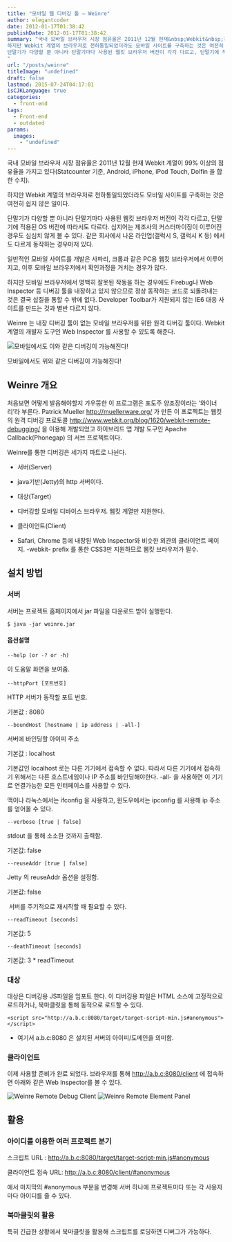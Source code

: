 ```yaml
---
title: "모바일 웹 디버깅 툴 – Weinre"
author: elegantcoder
date: 2012-01-17T01:38:42
publishDate: 2012-01-17T01:38:42
summary: "국내 모바일 브라우저 시장 점유율은 2011년 12월 현재&nbsp;Webkit&nbsp;계열이 99% 이상의 점유율을 가지고 있다(Statcounter 기준, Android, iPhone, iPod Touch, Dolfin 을 합한 수치).
하지만 Webkit 계열의 브라우저로 천하통일되었더라도 모바일 사이트를 구축하는 것은 여전히 쉽지 않은 일이다.
단말기가 다양할 뿐 아니라 단말기마다 사용된 웹킷 브라우저 버전이 각각 다르고, 단말기에 적용된 OS 버전에 따라서도 다르다. 심지어는 제조사의 커스터마이징이 이루어진 경우도 심심치 않게 볼 수 있다. 같은 회사에서 나온 라인업(갤럭시 S, 갤럭시 K 등) 에서도 다르게 동작하는 경우마저 있다.&nbsp;
"
url: "/posts/weinre"
titleImage: "undefined"
draft: false
lastmod: 2015-07-24T04:17:01
isCJKLanguage: true
categories:
  - front-end
tags:
  - Front-end
  - outdated
params:
  images:
    - "undefined"
---
```

국내 모바일 브라우저 시장 점유율은 2011년 12월 현재 Webkit 계열이 99% 이상의 점유율을 가지고 있다(Statcounter 기준, Android, iPhone, iPod Touch, Dolfin 을 합한 수치).

하지만 Webkit 계열의 브라우저로 천하통일되었더라도 모바일 사이트를 구축하는 것은 여전히 쉽지 않은 일이다.

단말기가 다양할 뿐 아니라 단말기마다 사용된 웹킷 브라우저 버전이 각각 다르고, 단말기에 적용된 OS 버전에 따라서도 다르다. 심지어는 제조사의 커스터마이징이 이루어진 경우도 심심치 않게 볼 수 있다. 같은 회사에서 나온 라인업(갤럭시 S, 갤럭시 K 등) 에서도 다르게 동작하는 경우마저 있다. 

일반적인 모바일 사이트를 개발은 사파리, 크롬과 같은 PC용 웹킷 브라우저에서 이루어지고, 이후 모바일 브라우저에서 확인과정을 거치는 경우가 많다.

하지만 모바일 브라우저에서 명백히 잘못된 작동을 하는 경우에도 Firebug나 Web Inspector 등 디버깅 툴을 내장하고 있지 않으므로 정상 동작하는 코드로 되돌려내는 것은 결국 삽질을 통할 수 밖에 없다. Developer Toolbar가 지원되지 않는 IE6 대응 사이트를 만드는 것과 별반 다르지 않다.

Weinre 는 내장 디버깅 툴이 없는 모바일 브라우저를 위한 원격 디버깅 툴이다. Webkit 계열의 개발자 도구인 Web Inspector 를 사용할 수 있도록 해준다.

![모바일에서도 이와 같은 디버깅이 가능해진다!](panel-elements.png)

모바일에서도 위와 같은 디버깅이 가능해진다!

Weinre 개요
---------

처음보면 어떻게 발음해야할지 갸우뚱한 이 프로그램은 포도주 양조장이라는 ‘와이너리’라 부른다. Patrick Mueller http://muellerware.org/ 가 만든 이 프로젝트는 웹킷의 원격 디버깅 프로토콜 http://www.webkit.org/blog/1620/webkit-remote-debugging/ 을 이용해 개발되었고 하이브리드 앱 개발 도구인 Apache Callback(Phonegap) 의 서브 프로젝트이다.

Weinre를 통한 디버깅은 세가지 파트로 나뉜다.

-   서버(Server)
-   java기반(Jetty)의 http 서버이다.
    
-   대상(Target)
    
-   디버깅할 모바일 디바이스 브라우저. 웹킷 계열만 지원한다.
    
-   클라이언트(Client)
    
-   Safari, Chrome 등에 내장된 Web Inspector와 비슷한 외관의 클라이언트 페이지. -webkit- prefix 를 통한 CSS3만 지원하므로 웹킷 브라우저가 필수.
    

설치 방법
-----

### 서버

서버는 프로젝트 홈페이지에서 jar 파일을 다운로드 받아 실행한다.

`$ java -jar weinre.jar`

#### 옵션설명

`--help (or -? or -h)`

이 도움말 화면을 보여줌.

`--httpPort [포트번호]`

HTTP 서버가 동작할 포트 번호.

기본값 : 8080

`--boundHost [hostname | ip address | -all-]`

서버에 바인딩할 아이피 주소

기본값 : localhost

기본값인 localhost 로는 다른 기기에서 접속할 수 없다. 따라서 다른 기기에서 접속하기 위해서는 다른 호스트네임이나 IP 주소를 바인딩해야한다. -all- 을 사용하면 이 기기로 연결가능한 모든 인터페이스를 사용할 수 있다.

맥이나 라눅스에서는 ifconfig 을 사용하고, 윈도우에서는 ipconfig 를 사용해 ip 주소를 얻어올 수 있다.

`--verbose [true | false]`

stdout 을 통해 소소한 것까지 출력함. 

기본값: false

`--reuseAddr [true | false]`

Jetty 의 reuseAddr 옵션을 설정함. 

기본값: false

 서버를 주기적으로 재시작할 때 필요할 수 있다.

`--readTimeout [seconds]`

기본값: 5 

`--deathTimeout [seconds]`

기본값: 3 \* readTimeout

### 대상

대상은 디버깅용 JS파일을 임포트 한다. 이 디버깅용 파일은 HTML 소스에 고정적으로 로드하거나, 북마클릿을 통해 동적으로 로드할 수 있다.

`<script src="http://a.b.c:8080/target/target-script-min.js#anonymous"></script>`

-   여기서 a.b.c:8080 은 설치된 서버의 아이피/도메인을 의미함.

### 클라이언트

이제 사용할 준비가 완료 되었다. 브라우저를 통해 http://a.b.c:8080/client 에 접속하면 아래와 같은 Web Inspector를 볼 수 있다. 

![Weinre Remote Debug Client](panel-remote.png "Weinre Remote Debug Client") ![Weinre Remote Element Panel](panel-elements.png)

활용
--

### 아이디를 이용한 여러 프로젝트 분기

스크립트 URL : http://a.b.c:8080/target/target-script-min.js#anonymous

클라이언트 접속 URL: http://a.b.c:8080/client/#anonymous

에서 마지막의 #anonymous 부분을 변경해 서버 하나에 프로젝트마다 또는 각 사용자마다 아이디를 줄 수 있다.

### 북마클릿의 활용

특히 긴급한 상황에서 북마클릿을 활용해 스크립트를 로딩하면 디버그가 가능하다.